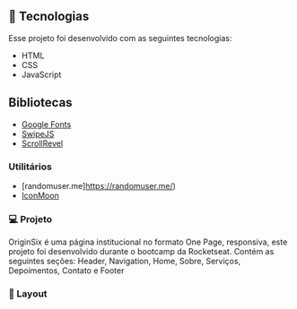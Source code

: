 ## 🚀 Tecnologias
Esse projeto foi desenvolvido com as seguintes tecnologias:

* HTML
* CSS
* JavaScript

## Bibliotecas

* [Google Fonts](https://fonts.google.com/)
* [SwipeJS](https://swipe.js.org/)
* [ScrollRevel](https://scrollrevealjs.org/)

### Utilitários

* [randomuser.me]https://randomuser.me/)
* [IconMoon](https://icomoon.io/)

### 💻 Projeto
OriginSix é uma página institucional no formato One Page, responsiva, este projeto foi desenvolvido durante o bootcamp da Rocketseat. Contém as seguintes seções: Header, Navigation, Home, Sobre, Serviços, Depoimentos, Contato e Footer

### 🔖 Layout


